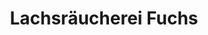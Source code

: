 ---
title: "Lachsräucherei Fuchs"
url: /grafenbach-st-valentin/lachsraeucherei-fuchs/
shop: Fisch
---